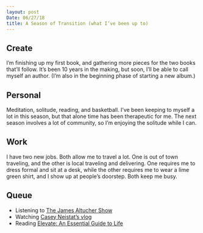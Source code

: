 ```yaml
---
layout: post
Date: 06/27/18
title: A Season of Transition (what I’ve been up to)
---
```


## Create

I’m finishing up my first book, and gathering more pieces for the two books that’ll follow. It’s been 10 years in the making, but soon, I’ll be able to call myself an author. (I’m also in the beginning phase of starting a new album.)

## Personal

Meditation, solitude, reading, and basketball. I’ve been keeping to myself a lot in this season, but that alone time has been therapeutic for me. The next season involves a lot of community, so I’m enjoying the solitude while I can.

## Work

I have two new jobs. Both allow me to travel a lot. One is out of town traveling, and the other is local traveling and delivering. One requires me to dress formal and sit at a desk, while the other requires me to wear a lime green shirt, and I show up at people’s doorstep. Both keep me busy.

## Queue

- Listening to [The James Altucher Show][1]
- Watching [Casey Neistat’s vlog][2]
- Reading [Elevate: An Essential Guide to Life][3]

[1]:	https://itunes.apple.com/us/podcast/the-james-altucher-show/id794030859?mt=2
[2]:	https://youtu.be/5z_XblGKXBo
[3]:	https://www.amazon.com/Elevate-Essential-Guide-Joseph-Deitch/dp/1626344698